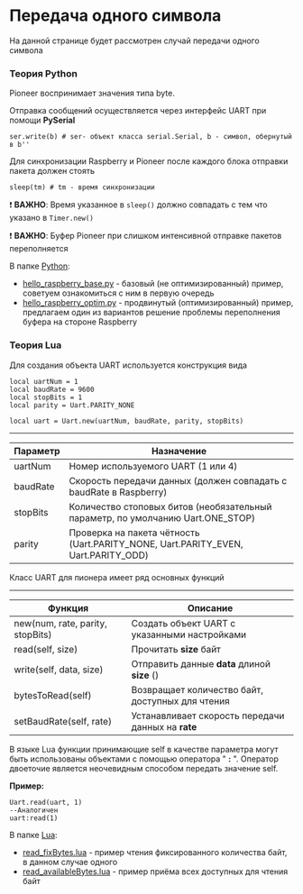 # Передача одного символа

На данной странице будет рассмотрен случай передачи одного символа

### Теория Python

Pioneer воспринимает значения типа byte.

Отправка сообщений осуществляется через интерфейс UART при помощи __PySerial__

```
ser.write(b) # ser- объект класса serial.Serial, b - символ, обернутый в b'' 
```

Для синхронизации Raspberry и Pioneer после каждого блока отправки пакета должен стоять

```
sleep(tm) # tm - время синхронизации
```
 :heavy_exclamation_mark: __ВАЖНО__: Время указанное в ```sleep()``` должно совпадать с тем что указано в ```Timer.new()```

:heavy_exclamation_mark: __ВАЖНО__: Буфер Pioneer при слишком интенсивной отправке пакетов переполняется

В папке [Python](https://github.com/IlyaDanilenko/pioneer-raspuart/tree/master/examples/Python):
* [hello_raspberry_base.py](https://github.com/IlyaDanilenko/pioneer-raspuart/blob/master/examples/Python/hello_raspberry_base.py) - базовый (не оптимизированный) пример, советуем ознакомиться с ним в первую очередь
* [hello_raspberry_optim.py](https://github.com/IlyaDanilenko/pioneer-raspuart/blob/master/examples/Python/hello_raspberry_optim.py) - продвинутый (оптимизированный) пример, предлагаем один из вариантов решение проблемы переполнения буфера на стороне Raspberry

### Теория Lua

Для создания объекта UART используется конструкция вида

```
local uartNum = 1
local baudRate = 9600
local stopBits = 1
local parity = Uart.PARITY_NONE 

local uart = Uart.new(uartNum, baudRate, parity, stopBits)
```

----------------------
Параметр | Назначение
---------|------------
uartNum  | Номер используемого UART (1 или 4)
baudRate | Скорость передачи данных (должен совпадать с baudRate в Raspberry)
stopBits | Количество стоповых битов (необязательный параметр, по умолчанию Uart.ONE_STOP)
parity | Проверка на пакета чётность (Uart.PARITY_NONE, Uart.PARITY_EVEN, Uart.PARITY_ODD)

Класс UART для пионера имеет ряд основных функций

----------------------
Функция | Описание
---------|------------
new(num, rate, parity, stopBits) | Создать объект UART с указанными настройками
read(self, size) | Прочитать __size__ байт
write(self, data, size) | Отправить данные __data__ длиной __size__ ()
bytesToRead(self) | Возвращает количество байт, доступных для чтения 
setBaudRate(self, rate) | Устанавливает скорость передачи данных на __rate__

В языке Lua функции принимающие self в качестве параметра могут быть использованы объектами с помощью оператора " __:__ ". Оператор двоеточие является неочевидным способом передать значение self. 

__Пример:__
```
Uart.read(uart, 1) 
--Аналогичен
uart:read(1)
```
В папке [Lua](https://github.com/IlyaDanilenko/pioneer-raspuart/tree/master/examples/Lua):
* [read_fixBytes.lua](https://github.com/IlyaDanilenko/pioneer-raspuart/blob/master/examples/Lua/read_fixBytes.lua) - пример чтения фиксированного количества байт, в данном случае одного
* [read_availableBytes.lua](https://github.com/IlyaDanilenko/pioneer-raspuart/blob/master/examples/Lua/read_availableBytes.lua) - пример приёма всех доступных для чтения байт
